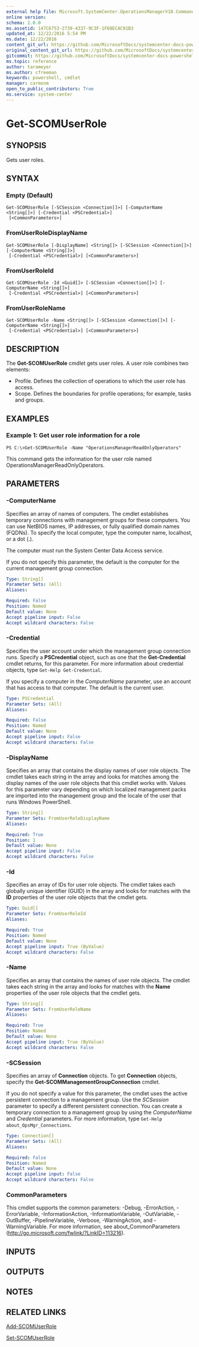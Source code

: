 ```yaml
---
external help file: Microsoft.SystemCenter.OperationsManagerV10.Commands.dll-Help.xml
online version: 
schema: 2.0.0
ms.assetid: 147C6753-2739-4337-9C3F-1F68ECAC91B3
updated_at: 12/22/2016 5:54 PM
ms.date: 12/22/2016
content_git_url: https://github.com/MicrosoftDocs/systemcenter-docs-powershell/blob/master/systemcenter-cmdlets/SystemCenter2016/OperationsManager/vlatest/Get-SCOMUserRole.md
original_content_git_url: https://github.com/MicrosoftDocs/systemcenter-docs-powershell/blob/master/systemcenter-cmdlets/SystemCenter2016/OperationsManager/vlatest/Get-SCOMUserRole.md
gitcommit: https://github.com/MicrosoftDocs/systemcenter-docs-powershell/blob/17c3a51bd892aad46c731d9f381f0704b4815004/systemcenter-cmdlets/SystemCenter2016/OperationsManager/vlatest/Get-SCOMUserRole.md
ms.topic: reference
author: tarameyer
ms.author: cfreeman
keywords: powershell, cmdlet
manager: carmonm
open_to_public_contributors: True
ms.service: system-center
---
```


# Get-SCOMUserRole

## SYNOPSIS
Gets user roles.

## SYNTAX

### Empty (Default)
```
Get-SCOMUserRole [-SCSession <Connection[]>] [-ComputerName <String[]>] [-Credential <PSCredential>]
 [<CommonParameters>]
```

### FromUserRoleDisplayName
```
Get-SCOMUserRole [-DisplayName] <String[]> [-SCSession <Connection[]>] [-ComputerName <String[]>]
 [-Credential <PSCredential>] [<CommonParameters>]
```

### FromUserRoleId
```
Get-SCOMUserRole -Id <Guid[]> [-SCSession <Connection[]>] [-ComputerName <String[]>]
 [-Credential <PSCredential>] [<CommonParameters>]
```

### FromUserRoleName
```
Get-SCOMUserRole -Name <String[]> [-SCSession <Connection[]>] [-ComputerName <String[]>]
 [-Credential <PSCredential>] [<CommonParameters>]
```

## DESCRIPTION
The **Get-SCOMUserRole** cmdlet gets user roles.
A user role combines two elements: 

- Profile.
Defines the collection of operations to which the user role has access. 
- Scope.
Defines the boundaries for profile operations; for example, tasks and groups.

## EXAMPLES

### Example 1: Get user role information for a role
```
PS C:\>Get-SCOMUserRole -Name "OperationsManagerReadOnlyOperators"
```

This command gets the information for the user role named OperationsManagerReadOnlyOperators.

## PARAMETERS

### -ComputerName
Specifies an array of names of computers.
The cmdlet establishes temporary connections with management groups for these computers.
You can use NetBIOS names, IP addresses, or fully qualified domain names (FQDNs).
To specify the local computer, type the computer name, localhost, or a dot (.).

The computer must run the System Center Data Access service.

If you do not specify this parameter, the default is the computer for the current management group connection.

```yaml
Type: String[]
Parameter Sets: (All)
Aliases: 

Required: False
Position: Named
Default value: None
Accept pipeline input: False
Accept wildcard characters: False
```

### -Credential
Specifies the user account under which the management group connection runs.
Specify a **PSCredential** object, such as one that the **Get-Credential** cmdlet returns, for this parameter.
For more information about credential objects, type `Get-Help Get-Credential`.

If you specify a computer in the *ComputerName* parameter, use an account that has access to that computer.
The default is the current user.

```yaml
Type: PSCredential
Parameter Sets: (All)
Aliases: 

Required: False
Position: Named
Default value: None
Accept pipeline input: False
Accept wildcard characters: False
```

### -DisplayName
Specifies an array that contains the display names of user role objects.
The cmdlet takes each string in the array and looks for matches among the display names of the user role objects that this cmdlet works with.
Values for this parameter vary depending on which localized management packs are imported into the management group and the locale of the user that runs Windows PowerShell.

```yaml
Type: String[]
Parameter Sets: FromUserRoleDisplayName
Aliases: 

Required: True
Position: 1
Default value: None
Accept pipeline input: False
Accept wildcard characters: False
```

### -Id
Specifies an array of IDs for user role objects.
The cmdlet takes each globally unique identifier (GUID) in the array and looks for matches with the **ID** properties of the user role objects that the cmdlet gets.

```yaml
Type: Guid[]
Parameter Sets: FromUserRoleId
Aliases: 

Required: True
Position: Named
Default value: None
Accept pipeline input: True (ByValue)
Accept wildcard characters: False
```

### -Name
Specifies an array that contains the names of user role objects.
The cmdlet takes each string in the array and looks for matches with the **Name** properties of the user role objects that the cmdlet gets.

```yaml
Type: String[]
Parameter Sets: FromUserRoleName
Aliases: 

Required: True
Position: Named
Default value: None
Accept pipeline input: True (ByValue)
Accept wildcard characters: False
```

### -SCSession
Specifies an array of **Connection** objects.
To get **Connection** objects, specify the **Get-SCOMManagementGroupConnection** cmdlet.

If you do not specify a value for this parameter, the cmdlet uses the active persistent connection to a management group.
Use the *SCSession* parameter to specify a different persistent connection.
You can create a temporary connection to a management group by using the *ComputerName* and *Credential* parameters.
For more information, type `Get-Help about_OpsMgr_Connections`.

```yaml
Type: Connection[]
Parameter Sets: (All)
Aliases: 

Required: False
Position: Named
Default value: None
Accept pipeline input: False
Accept wildcard characters: False
```

### CommonParameters
This cmdlet supports the common parameters: -Debug, -ErrorAction, -ErrorVariable, -InformationAction, -InformationVariable, -OutVariable, -OutBuffer, -PipelineVariable, -Verbose, -WarningAction, and -WarningVariable. For more information, see about_CommonParameters (http://go.microsoft.com/fwlink/?LinkID=113216).

## INPUTS

## OUTPUTS

## NOTES

## RELATED LINKS

[Add-SCOMUserRole](xref:SystemCenter2016/OperationsManager/vlatest/Add-SCOMUserRole.md)

[Set-SCOMUserRole](xref:SystemCenter2016/OperationsManager/vlatest/Set-SCOMUserRole.md)


